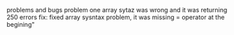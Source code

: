 problems and bugs
problem one 
array sytaz was wrong and it was returning 250 errors 
fix: fixed array sysntax problem, it was missing = operator at the begining"
